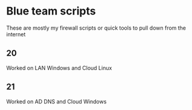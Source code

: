 # Blue team scripts
These are mostly my firewall scripts or quick tools to pull down from the internet

## 20
Worked on LAN Windows and Cloud Linux

## 21
Worked on AD DNS and Cloud Windows

